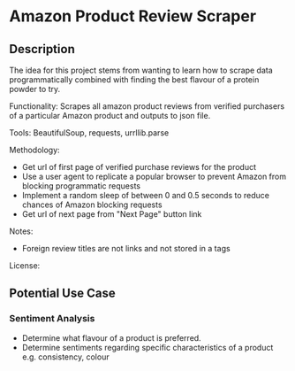 # Amazon Product Review Scraper

## Description

The idea for this project stems from wanting to learn how to scrape data programmatically combined with finding the best flavour of a protein powder to try.

Functionality: Scrapes all amazon product reviews from verified purchasers of a particular Amazon product and outputs to json file.

Tools: BeautifulSoup, requests, urrllib.parse

Methodology:

* Get url of first page of verified purchase reviews for the product
* Use a user agent to replicate a popular browser to prevent Amazon from blocking programmatic requests
* Implement a random sleep of between 0 and 0.5 seconds to reduce chances of Amazon blocking requests
* Get url of next page from "Next Page" button link

Notes:

* Foreign review titles are not links and not stored in a tags

License:

## Potential Use Case

### Sentiment Analysis

- Determine what flavour of a product is preferred.
- Determine sentiments regarding specific characteristics of a product e.g. consistency, colour


